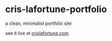 # cris-lafortune-portfolio
a clean, minimalist portfolio site

see it live at [crislafortune.com](https://crislafortune.com/)
